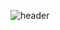 ![header](https://capsule-render.vercel.app/api?height=250&type=waving&color=timeGradient&text=Hello,%20ladies%20and%20gentlemen&fontSize=30&fontAlign=30&fontAlignY=90)

